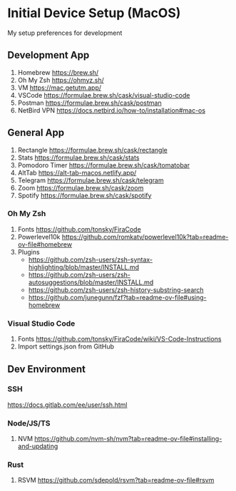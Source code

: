 # Initial Device Setup (MacOS)

My setup preferences for development

## Development App
1. Homebrew https://brew.sh/
2. Oh My Zsh https://ohmyz.sh/
3. VM https://mac.getutm.app/
4. VSCode https://formulae.brew.sh/cask/visual-studio-code
5. Postman https://formulae.brew.sh/cask/postman
6. NetBird VPN https://docs.netbird.io/how-to/installation#mac-os

## General App
1. Rectangle https://formulae.brew.sh/cask/rectangle
2. Stats https://formulae.brew.sh/cask/stats
3. Pomodoro Timer https://formulae.brew.sh/cask/tomatobar
4. AltTab https://alt-tab-macos.netlify.app/
5. Telegram https://formulae.brew.sh/cask/telegram
6. Zoom https://formulae.brew.sh/cask/zoom
7. Spotify https://formulae.brew.sh/cask/spotify

### Oh My Zsh
1. Fonts https://github.com/tonsky/FiraCode
2. Powerlevel10k https://github.com/romkatv/powerlevel10k?tab=readme-ov-file#homebrew
3. Plugins
    - https://github.com/zsh-users/zsh-syntax-highlighting/blob/master/INSTALL.md
    - https://github.com/zsh-users/zsh-autosuggestions/blob/master/INSTALL.md
    - https://github.com/zsh-users/zsh-history-substring-search
    - https://github.com/junegunn/fzf?tab=readme-ov-file#using-homebrew

### Visual Studio Code
1. Fonts https://github.com/tonsky/FiraCode/wiki/VS-Code-Instructions
2. Import settings.json from GitHub

## Dev Environment

### SSH
https://docs.gitlab.com/ee/user/ssh.html

### Node/JS/TS
1. NVM https://github.com/nvm-sh/nvm?tab=readme-ov-file#installing-and-updating

### Rust
1. RSVM https://github.com/sdepold/rsvm?tab=readme-ov-file#rsvm
